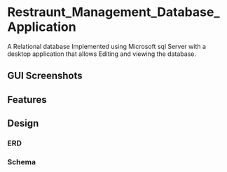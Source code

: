 # Restraunt_Management_Database_Application
A Relational database Implemented using Microsoft sql Server with a desktop application that allows Editing and viewing the database.

## GUI Screenshots

## Features

## Design 

### ERD 

### Schema

 

